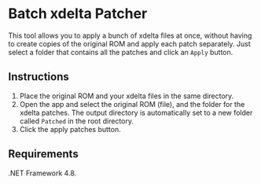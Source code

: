 # Batch xdelta Patcher

This tool allows you to apply a bunch of xdelta files at once, without having to create copies of the original ROM and apply each patch separately. Just select a folder that contains all the patches and click an `Apply` button.

## Instructions

1. Place the original ROM and your xdelta files in the same directory.  
2. Open the app and select the original ROM (file), and the folder for the xdelta patches. The output directory is automatically set to a new folder called `Patched` in the root directory.  
3. Click the apply patches button.

## Requirements

.NET Framework 4.8.
